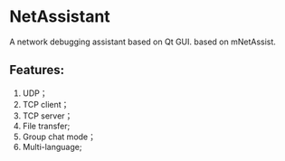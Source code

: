 # NetAssistant
A network debugging assistant based on Qt GUI. based on mNetAssist.

## Features:
1. UDP；
2. TCP client；
3. TCP server；
4. File transfer;
5. Group chat mode；
6. Multi-language;
